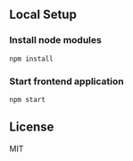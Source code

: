 ## Local Setup
### Install node modules
```
npm install
```

### Start frontend application
```
npm start
```

## License
MIT
